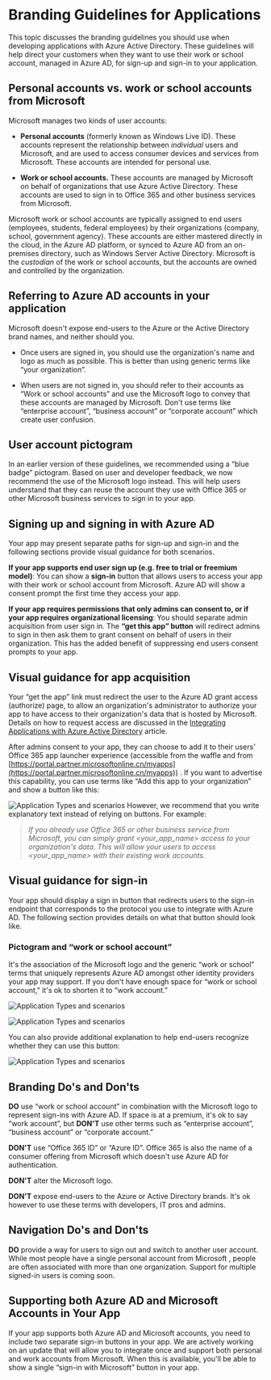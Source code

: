 <properties
   pageTitle="Branding Guidelines for Applications | Windows Azure"
   description="A comprehensive guide to developer-oriented resources for Azure Active Directory"
   services="active-directory"
   documentationCenter="dev-center-name"
   authors="msmbaldwin"
   manager="mbaldwin"
   editor=""/>

<tags
	ms.service="active-directory"
	ms.date="09/17/2015"
	wacn.date=""/>


# Branding Guidelines for Applications


This topic discusses the branding guidelines you should use when developing applications with Azure Active Directory. These guidelines will help direct your customers when they want to use their work or school account, managed in Azure AD, for sign-up and sign-in to your application.

## Personal accounts vs. work or school accounts from Microsoft

Microsoft manages two kinds of user accounts:

- **Personal accounts** (formerly known as Windows Live ID). These accounts represent the relationship between *individual* users and Microsoft, and are used to access consumer devices and services from Microsoft. These accounts are intended for personal use.

- **Work or school accounts.** These accounts are managed by Microsoft on behalf of organizations that use Azure Active Directory. These accounts are used to sign in to Office 365 and other business services from Microsoft.

Microsoft work or school accounts are typically assigned to end users (employees, students, federal employees) by their organizations (company, school, government agency). These accounts are either mastered directly in the cloud, in the Azure AD platform, or synced to Azure AD from an on-premises directory, such as Windows Server Active Directory. Microsoft is the *custodian* of the work or school accounts, but the accounts are owned and controlled by the organization.

## Referring to Azure AD accounts in your application

Microsoft doesn't expose end-users to the Azure or the Active Directory brand names, and neither should you.

- Once users are signed in, you should use the organization's name and logo as much as possible. This is better than using generic terms like “your organization”.

- When users are not signed in, you should refer to their accounts as “Work or school accounts” and use the Microsoft logo to convey that these accounts are managed by Microsoft. Don't use terms like “enterprise account”, “business account” or “corporate account” which create user confusion.

## User account pictogram
In an earlier version of these guidelines, we recommended using a “blue badge” pictogram. Based on user and developer feedback, we now recommend the use of the Microsoft logo instead. This will help users understand that they can reuse the account they use with Office 365 or other Microsoft business services to sign in to your app.

## Signing up and signing in with Azure AD

Your app may present separate paths for sign-up and sign-in and the following sections provide visual guidance for both scenarios.

**If your app supports end user sign up (e.g. free to trial or freemium model)**: You can show a **sign-in** button that allows users to access your app with their work or school account from Microsoft. Azure AD will show a consent prompt the first time they access your app.

**If your app requires permissions that only admins can consent to, or if your app requires organizational licensing**: You should separate admin acquisition from user sign in. The **“get this app” button** will redirect admins to sign in then ask them to grant consent on behalf of users in their organization. This has the added benefit of suppressing end users consent prompts to your app.

## Visual guidance for app acquisition

Your “get the app” link must redirect the user to the Azure AD grant access (authorize) page, to allow an organization's administrator to authorize your app to have access to their organization's data that is hosted by Microsoft. Details on how to request access are discussed in the [Integrating Applications with Azure Active Directory](/documentation/articles/active-directory-integrating-applications) article.

After admins consent to your app, they can choose to add it to their users' Office 365 app launcher experience (accessible from the waffle and from <!-- deleted by customization [https://portal.office.com/myapps](https://portal.office.com/myapps)) --><!-- keep by customization: begin --> [https://portal.partner.microsoftonline.cn/myapps](https://portal.partner.microsoftonline.cn/myapps)) <!-- keep by customization: end -->. If you want to advertise this capability, you can use terms like “Add this app to your organization” and show a button like this:

![Application Types and scenarios](./media/active-directory-branding-guidelines/add-to-my-org.png)
However, we recommend that you write explanatory text instead of relying on buttons. For example:
> *If you already use Office 365 or other business service from Microsoft, you can simply grant <your_app_name> access to your organization's data. This will allow your users to access <your_app_name> with their existing work accounts.*


## Visual guidance for sign-in
Your app should display a sign in button that redirects users to the sign-in endpoint that corresponds to the protocol you use to integrate with Azure AD. The following section provides details on what that button should look like.

### Pictogram and “work or school account”
It's the association of the Microsoft logo and the generic “work or school” terms that uniquely represents Azure AD amongst other identity providers your app may support. If you don't have enough space for “work or school account,” it's ok to shorten it to “work account.”
<!-- deleted by customization
![Application Types and scenarios](./media/active-directory-branding-guidelines/work-or-school-account.png)

![Application Types and scenarios](./media/active-directory-branding-guidelines/work-account.png)
-->
<!-- keep by customization: begin -->
 
![Application Types and scenarios](./media/active-directory-branding-guidelines/work-or-school-account.png)

![Application Types and scenarios](./media/active-directory-branding-guidelines/work-account.png)
<!-- keep by customization: end -->

You can also provide additional explanation to help end-users recognize whether they can use this button:

![Application Types and scenarios](./media/active-directory-branding-guidelines/work-account-with-explaination.png)
<!-- deleted by customization

## Branding Do's and Don'ts
-->
<!-- keep by customization: begin -->
 
## Branding Do's and Don'ts  

<!-- keep by customization: end -->
**DO** use “work or school account” in combination with the Microsoft logo to represent sign-ins with Azure AD. If space is at a premium, it's ok to say “work account”, but **DON'T** use other terms such as “enterprise account”, “business account” or “corporate account.”

**DON'T** use “Office 365 ID” or “Azure ID”. Office 365 is also the name of a consumer offering from Microsoft which doesn't use Azure AD for authentication.

**DON'T** alter the Microsoft logo.

**DON'T** expose end-users to the Azure or Active Directory brands. It's ok however to use these terms with developers, IT pros and admins.

## Navigation Do's and Don'ts

**DO** provide a way for users to sign out and switch to another user account. While most people have a single personal account from <!-- deleted by customization Microsoft/Facebook/Google/Twitter --><!-- keep by customization: begin --> Microsoft <!-- keep by customization: end -->, people are often associated with more than one organization. Support for multiple signed-in users is coming soon.

## Supporting both Azure AD and Microsoft Accounts in Your App

If your app supports both Azure AD and Microsoft accounts, you need to include two separate sign-in buttons in your app. We are actively working on an update that will allow you to integrate once and support both personal and work accounts from Microsoft. When this is available, you'll be able to show a single “sign-in with Microsoft” button in your app.
